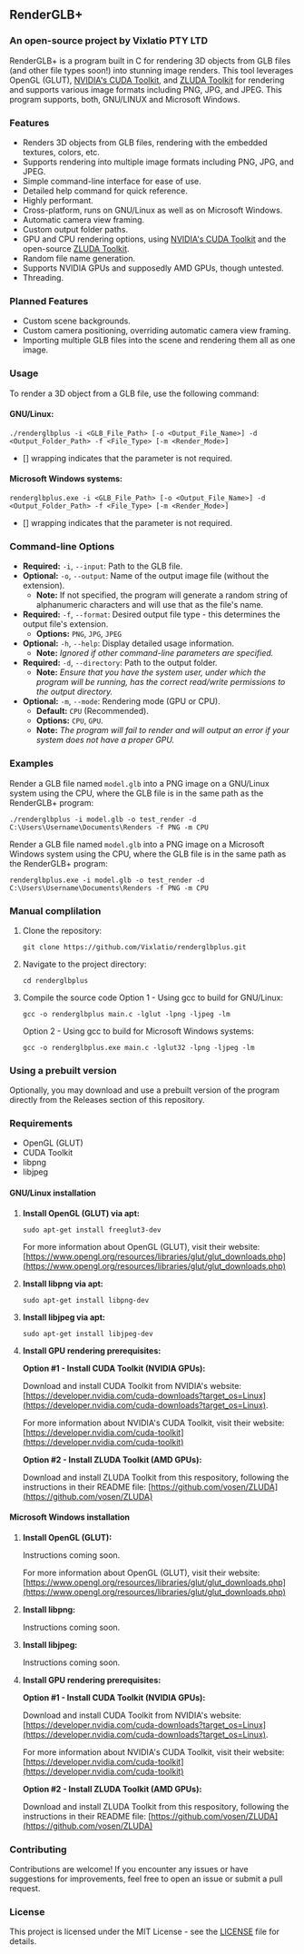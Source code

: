 ## RenderGLB+
### An open-source project by Vixlatio PTY LTD

RenderGLB+ is a program built in C for rendering 3D objects from GLB files (and other file types soon!) into stunning image renders. This tool leverages OpenGL (GLUT), [NVIDIA's CUDA Toolkit](https://developer.nvidia.com/cuda-toolkit), and [ZLUDA Toolkit](https://github.com/vosen/ZLUDA) for rendering and supports various image formats including PNG, JPG, and JPEG. This program supports, both, GNU/LINUX and Microsoft Windows.

### Features

- Renders 3D objects from GLB files, rendering with the embedded textures, colors, etc.
- Supports rendering into multiple image formats including PNG, JPG, and JPEG.
- Simple command-line interface for ease of use.
- Detailed help command for quick reference.
- Highly performant.
- Cross-platform, runs on GNU/Linux as well as on Microsoft Windows.
- Automatic camera view framing.
- Custom output folder paths.
- GPU and CPU rendering options, using [NVIDIA's CUDA Toolkit](https://developer.nvidia.com/cuda-toolkit) and the open-source [ZLUDA Toolkit](https://github.com/vosen/ZLUDA).
- Random file name generation.
- Supports NVIDIA GPUs and supposedly AMD GPUs, though untested.
- Threading.

### Planned Features
- Custom scene backgrounds.
- Custom camera positioning, overriding automatic camera view framing.
- Importing multiple GLB files into the scene and rendering them all as one image.

### Usage

To render a 3D object from a GLB file, use the following command:

#### GNU/Linux:

```
./renderglbplus -i <GLB_File_Path> [-o <Output_File_Name>] -d <Output_Folder_Path> -f <File_Type> [-m <Render_Mode>]
```

* [] wrapping indicates that the parameter is not required.

#### Microsoft Windows systems:

```
renderglbplus.exe -i <GLB_File_Path> [-o <Output_File_Name>] -d <Output_Folder_Path> -f <File_Type> [-m <Render_Mode>]
```

* [] wrapping indicates that the parameter is not required.

### Command-line Options

- **Required:** `-i`, `--input`: Path to the GLB file.
- **Optional:** `-o`, `--output`: Name of the output image file (without the extension).
   - **Note:** If not specified, the program will generate a random string of alphanumeric characters and will use that as the file's name.
- **Required:** `-f`, `--format`: Desired output file type - this determines the output file's extension.
   - **Options:** `PNG`, `JPG`, `JPEG`
- **Optional:** `-h`, `--help`: Display detailed usage information.
   - **Note:** *Ignored if other command-line parameters are specified.*
- **Required:** `-d`, `--directory`: Path to the output folder.
   - **Note:** *Ensure that you have the system user, under which the program will be running, has the correct read/write permissions to the output directory.*
- **Optional:** `-m`, `--mode`: Rendering mode (GPU or CPU).
   - **Default:** `CPU` (Recommended).
   - **Options:** `CPU`, `GPU`.
   - **Note:** *The program will fail to render and will output an error if your system does not have a proper GPU.*

### Examples

Render a GLB file named `model.glb` into a PNG image on a GNU/Linux system using the CPU, where the GLB file is in the same path as the RenderGLB+ program:
```
./renderglbplus -i model.glb -o test_render -d C:\Users\Username\Documents\Renders -f PNG -m CPU
```

Render a GLB file named `model.glb` into a PNG image on a Microsoft Windows system using the CPU, where the GLB file is in the same path as the RenderGLB+ program:
```
renderglbplus.exe -i model.glb -o test_render -d C:\Users\Username\Documents\Renders -f PNG -m CPU
```

### Manual complilation

1. Clone the repository:
   ```
   git clone https://github.com/Vixlatio/renderglbplus.git
   ```

2. Navigate to the project directory:
   ```
   cd renderglbplus
   ```

3. Compile the source code
     Option 1 - Using gcc to build for GNU/Linux:
     ```
     gcc -o renderglbplus main.c -lglut -lpng -ljpeg -lm
     ```
     Option 2 - Using gcc to build for Microsoft Windows systems:
     ```
     gcc -o renderglbplus.exe main.c -lglut32 -lpng -ljpeg -lm
     ```

### Using a prebuilt version

Optionally, you may download and use a prebuilt version of the program directly from the Releases section of this repository.

### Requirements

- OpenGL (GLUT)
- CUDA Toolkit
- libpng
- libjpeg

#### GNU/Linux installation

1. **Install OpenGL (GLUT) via apt:**

   `sudo apt-get install freeglut3-dev`

   For more information about OpenGL (GLUT), visit their website: [https://www.opengl.org/resources/libraries/glut/glut_downloads.php](https://www.opengl.org/resources/libraries/glut/glut_downloads.php)
2. **Install libpng via apt:**

   `sudo apt-get install libpng-dev`
3. **Install libjpeg via apt:**

   `sudo apt-get install libjpeg-dev`
4. **Install GPU rendering prerequisites:**

   **Option #1 - Install CUDA Toolkit (NVIDIA GPUs):**

   Download and install CUDA Toolkit from NVIDIA's website: [https://developer.nvidia.com/cuda-downloads?target_os=Linux](https://developer.nvidia.com/cuda-downloads?target_os=Linux).
   
   For more information about NVIDIA's CUDA Toolkit, visit their website: [https://developer.nvidia.com/cuda-toolkit](https://developer.nvidia.com/cuda-toolkit)

   **Option #2 - Install ZLUDA Toolkit (AMD GPUs):**

   Download and install ZLUDA Toolkit from this respository, following the instructions in their README file: [https://github.com/vosen/ZLUDA](https://github.com/vosen/ZLUDA)

#### Microsoft Windows installation

1. **Install OpenGL (GLUT):**

   Instructions coming soon.

   For more information about OpenGL (GLUT), visit their website: [https://www.opengl.org/resources/libraries/glut/glut_downloads.php](https://www.opengl.org/resources/libraries/glut/glut_downloads.php)
2. **Install libpng:**

   Instructions coming soon.
3. **Install libjpeg:**

   Instructions coming soon.
4. **Install GPU rendering prerequisites:**

   **Option #1 - Install CUDA Toolkit (NVIDIA GPUs):**

   Download and install CUDA Toolkit from NVIDIA's website: [https://developer.nvidia.com/cuda-downloads?target_os=Linux](https://developer.nvidia.com/cuda-downloads?target_os=Linux).
   
   For more information about NVIDIA's CUDA Toolkit, visit their website: [https://developer.nvidia.com/cuda-toolkit](https://developer.nvidia.com/cuda-toolkit)

   **Option #2 - Install ZLUDA Toolkit (AMD GPUs):**

   Download and install ZLUDA Toolkit from this respository, following the instructions in their README file: [https://github.com/vosen/ZLUDA](https://github.com/vosen/ZLUDA)

### Contributing

Contributions are welcome! If you encounter any issues or have suggestions for improvements, feel free to open an issue or submit a pull request.

### License

This project is licensed under the MIT License - see the [LICENSE](LICENSE) file for details.
